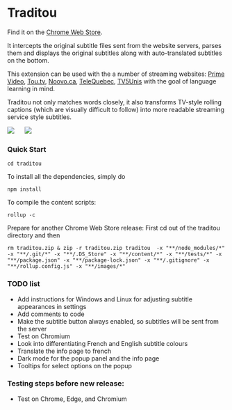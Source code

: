 # Traditou

Find it on the <a href="https://chrome.google.com/webstore/detail/traditou/bkjdjjgheofjpchhfpbnfcaklcboaoob" target="_blank">Chrome Web Store</a>.

It intercepts the original subtitle files sent from the website servers, parses them and displays the original subtitles along with auto-translated subtitles on the bottom.

This extension can be used with the a number of streaming websites: [Prime Video](https://primevideo.com), [Tou.tv](https://ici.tou.tv/), [Noovo.ca](https://noovo.ca), [TeleQuebec](https://video.telequebec.tv/), [TV5Unis](https://www.tv5unis.ca) with the goal of language learning in mind.

Traditou not only matches words closely, it also transforms TV-style rolling captions (which are visually difficult to follow) into more readable streaming service style subtitles.

<img src="https://imgur.com/R6AOQa5.png">
<img src="https://imgur.com/nTPqK7e.gif" style="margin-left:20px">

### Quick Start
```
cd traditou
```
To install all the dependencies, simply do
 ```
npm install
```

To compile the content scripts:

```
rollup -c
```

Prepare for another Chrome Web Store release:
First cd out of the traditou directory and then
```
rm traditou.zip & zip -r traditou.zip traditou  -x "**/node_modules/*" -x "**/.git/*" -x "**/.DS_Store" -x "**/content/*" -x "**/tests/*" -x "**/package.json" -x "**/package-lock.json" -x "**/.gitignore" -x "**/rollup.config.js" -x "**/images/*"
```

### TODO list

- Add instructions for Windows and Linux for adjusting subtitle appearances in settings
- Add comments to code
- Make the subtitle button always enabled, so subtitles will be sent from the server
- Test on Chromium
- Look into differentiating French and English subtitle colours
- Translate the info page to french
- Dark mode for the popup panel and the info page
- Tooltips for select options on the popup

### Testing steps before new release:
- Test on Chrome, Edge, and Chromium
